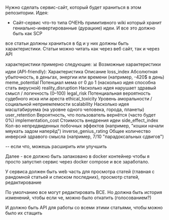 Нужно сделать сервис-сайт, который будет храниться в этом репозитории. Идея:
- Сайт-сервис что-то типа ОЧЕНЬ примитивного wiki который хранит гениально-инвертированные (дурацкие) идеи. И все это должно быть как SCP

все статьи должны храниться в бд и у них должны быть характеристики. Статьи можно читать как через веб сайт, так и через API

характеристики примерно следующие:
📊 Возможные характеристики идеи (API-friendly):
Характеристика	Описание
loss_index	Абсолютная убыточность, в деньгах, энергии или времени (например, -420$ в день)
meme_potential	Потенциал мема от 0 до 1 (насколько идея способна стать вирусной)
reality_disruption	Насколько идея нарушает здравый смысл / логичность (0–100)
legal_risk	Потенциальная вероятность судебного иска или ареста
ethical_toxicity	Уровень аморальности / социальной неприемлемости
scalability	Насколько идея масштабируема (на уровне одного человека, города, планеты)
user_retention	Вероятность, что пользователь вернётся (часто будет 0%)
implementation_cost	Стоимость внедрения идеи
side_effect_index	Кол-во непредвиденных побочных эффектов (например, "кошки начали мяукать задом наперёд")
inverse_genius_rating	Общее количество инверсий здравого смысла (например, 7/10 "парадоксальных сдвигов")

-- если что, можешь расширить или улучшить

Далее - все должно быть запаковано в docker контейнер чтобы я просто запустил сервис через docker compose и все заработало.

У сервиса должен быть web часть для просмотра статей (главная с рандомной статьей и списком последних), просмотр статей, редактирование

По умолчанию все могут редактировать ВСЕ. Но должна быть история изменений, чтобы если че, можно было откатить (голосованием?)

И должно быть API для работы со всеми этими статьями, чтобы можно было их стащить
